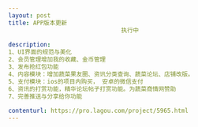 ```yaml
---                
layout: post       
title: APP版本更新
                                执行中
           
description: 
1、UI界面的规范与美化
2、会员管理增加我的收藏、金币管理
3、发布抢红包功能
4、内容模块：增加蔬菜果友圈、资讯分类查询、蔬菜论坛、店铺改版。
5、支付模块：ios的项目内购买， 安卓的微信支付
6、资讯的打赏功能，精华论坛帖子打赏功能。为蔬菜商情网赞助
7、完善推送与分享给你功能
     
contenturl: https://pro.lagou.com/project/5965.html      
---                 
```

